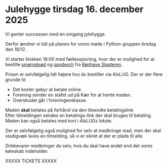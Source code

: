 <!-- ticket_id a92f0200-8960-11ee-9771-b7062d6cd235 -->
<!-- mad_category 352bb6e0-83e9-11ee-ae0f-b9736a919ee1 -->
<!-- ticket_min 3 -->
<!-- ticket_max 20 -->
<!-- ticket_price 0 -->
<!-- ticket_deadline 2025-12-14 -->
<!-- mad_deadline 2025-12-07 -->
<!-- ticket_payment manuel zettle stripe -->

# Julehygge tirsdag 16. december 2025

Vi genter successen med en omgang jylehygge.

Derfor ændrer vi lidt på planen for vores møde i Python-gruppen tirsdag den 16/12.

Vi starter klokken 18:00 med fællesspisning, hvor der er mulighed for at bestille [smørrebrød](https://ronhaveslagteren.dk/mad-ud-af-huset/smoerrebroed-2/)
og [sandwich](https://ronhaveslagteren.dk/vare/sandwich-3/) fra [Rønhave Slagteren](https://ronhaveslagteren.dk/).

Prisen er selvfølgelig lidt højere hvs du bestiller via AlsLUG. Der er der flere grunde til:

* Det koster gebyr at betale online.
* Forening sender en stafet ud på Kær for at hente maden.
* Overskudet går i foreningenskasse.

Maden **skal** betales på forhånd via den tilsendte betalingslink\
Efter tilmeldingen sendes en betalings-link der skal bruges til betaling.\
Maden kan også betales med kort i AlsLUGs lokale.

Der er selvfølgelig også mulighed for selv at medbringe mad, men der skal stadigvæk laves en tilmelding, så vi er sikret at der er plads til alle.

Drikkevarer medbringer du selv, hvis du skal have andet end det vores køleskab indeholder.

XXXXX TICKETS XXXXX
